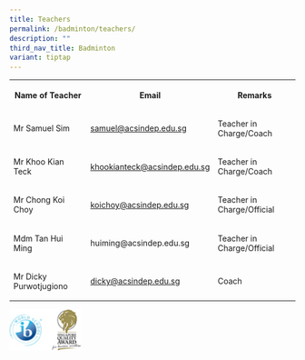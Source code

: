 ```yaml
---
title: Teachers
permalink: /badminton/teachers/
description: ""
third_nav_title: Badminton
variant: tiptap
---
```

<table style="minWidth: 75px">
<colgroup>
<col>
<col>
<col>
</colgroup>
<tbody>
<tr>
<th rowspan="1" colspan="1">
<p>Name of Teacher</p>
</th>
<th rowspan="1" colspan="1">
<p>Email</p>
</th>
<th rowspan="1" colspan="1">
<p>Remarks</p>
</th>
</tr>
<tr>
<td rowspan="1" colspan="1">
<p>Mr Samuel Sim</p>
</td>
<td rowspan="1" colspan="1">
<p><a href="mailto:samuel@acsindep.edu.sg" rel="noopener noreferrer nofollow" target="_blank">samuel@acsindep.edu.sg</a>
</p>
</td>
<td rowspan="1" colspan="1">
<p>Teacher in Charge/Coach</p>
</td>
</tr>
<tr>
<td rowspan="1" colspan="1">
<p>Mr Khoo Kian Teck</p>
</td>
<td rowspan="1" colspan="1">
<p><a href="mailto:khookianteck@acsindep.edu.sg" rel="noopener noreferrer nofollow" target="_blank">khookianteck@acsindep.edu.sg</a>
</p>
</td>
<td rowspan="1" colspan="1">
<p>Teacher in Charge/Coach</p>
</td>
</tr>
<tr>
<td rowspan="1" colspan="1">
<p>Mr Chong Koi Choy</p>
</td>
<td rowspan="1" colspan="1">
<p><a href="mailto:koichoy@acsindep.edu.sg" rel="noopener noreferrer nofollow" target="_blank">koichoy@acsindep.edu.sg</a>
</p>
</td>
<td rowspan="1" colspan="1">
<p>Teacher in Charge/Official</p>
</td>
</tr>
<tr>
<td rowspan="1" colspan="1">
<p>Mdm Tan Hui Ming</p>
</td>
<td rowspan="1" colspan="1">
<p><a rel="noopener noreferrer nofollow" target="_blank">huiming@acsindep.edu.sg</a>
</p>
</td>
<td rowspan="1" colspan="1">
<p>Teacher in Charge/Official</p>
</td>
</tr>
<tr>
<td rowspan="1" colspan="1">
<p>Mr Dicky Purwotjugiono</p>
</td>
<td rowspan="1" colspan="1">
<p><a href="mailto:dicky@acsindep.edu.sg" rel="noopener noreferrer nofollow" target="_blank">dicky@acsindep.edu.sg</a>
</p>
</td>
<td rowspan="1" colspan="1">
<p>Coach</p>
</td>
</tr>
</tbody>
</table>
<div class="isomer-image-wrapper">
<img style="width:25%" height="auto" width="100%" src="/images/WorldSchool.jpg">
</div>
<p></p>